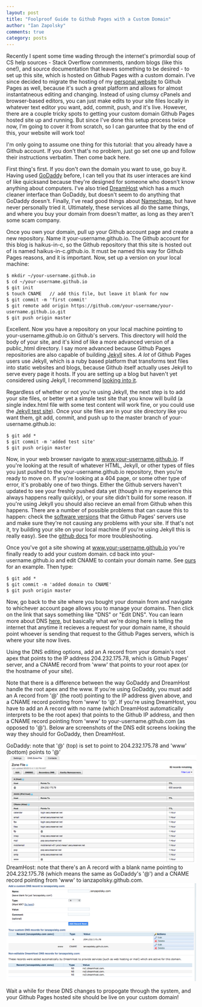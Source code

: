 ```yaml
---
layout: post
title: "Foolproof Guide to Github Pages with a Custom Domain"
author: "Ian Zapolsky"
comments: true
category: posts
---
```


Recently I spent some time wading through the internet's primordial soup of CS help sources - Stack 
Overflow commments, random blogs (like this one!), and source documentation that leaves something to
be desired - to set up this site, which is hosted on Github Pages with a custom domain. I've since 
decided to migrate the hosting of my [personal website][ianzapolsky.com] to Github Pages as well,
because it's such a great platform and allows for almost instantatneous editing and changing. Instead 
of using clumsy cPanels and browser-based editors, you can just make edits to your site files 
locally in whatever text editor you want, add, commit, push, and it's live. However, there are 
a couple tricky spots to getting your custom domain Github Pages hosted site up and running. 
But since I've done this setup process twice now, I'm going to cover it from scratch, 
so I can garuntee that by the end of this, your website will work too!

I'm only going to assume one thing for this tutorial: that you already have a Github account. If you
don't that's no problem, just go set one up and follow their instructions verbatim. Then
come back here.

First thing's first. If you don't own the domain you want to use, go buy it.  Having used
[GoDaddy][godaddy] before, I can tell you that its user interaces are kind of like quicksand
because they're designed for someone who doesn't know anything about computers. I've also tried 
[DreamHost][dreamhost] which has a much cleaner interface than GoDaddy, but doesn't seem to do
anything that GoDaddy doesn't. Finally, I've read good things about [Namecheap][namecheap], 
but have never personally tried it. Ultimately, these services all do the same things, and 
where you buy your domain from doesn't matter, as long as they aren't some scam company.

Once you own your domain, pull up your Github account page and create a new repository. Name
it your-username.github.io. The Github account for this blog is haikus-in-c, so the Github repository
that this site is hosted out of is named haikus-in-c.github.io. It must be named this way for
Github Pages reasons, and it is important. Now, set up a version on your local machine:

	$ mkdir ~/your-username.github.io
	$ cd ~/your-username.github.io
	$ git init
	$ touch CNAME 	// add this file, but leave it blank for now
	$ git commit -m 'first commit'
	$ git remote add origin https://github.com/your-username/your-username.github.io.git
	$ git push origin master

Excellent. Now you have a repository on your local machine pointing to your-username.github.io on
Github's servers. This directory will hold the body of your site, and it's kind of like a more advanced
version of a public\_html directory. I say more advanced because Github Pages repositories are also capable of building [Jekyll][jekylldocs] sites. *A lot* of Github Pages users use Jekyll, which is a ruby based platform 
that transforms text files into static websites and blogs, because Github itself actually uses Jekyll 
to serve every page it hosts. If you are setting up a blog but haven't yet considered using Jekyll, 
I recommend [looking into it][jekylldocs].

Regardless of whether or not you're using Jekyll, the next step is to add your site files, or better yet
a simple test site that you know will build (a single index.html file with some test content will work fine,
or you could use the [Jekyll test site][jekylltest]). Once your site files are in your site directory like
you want them, git add, commit, and push up to the master branch of your-username.github.io:
	
	$ git add *
	$ git commit -m 'added test site'
	$ git push origin master

Now, in your web browser navigate to www.your-username.github.io. If you're looking at the 
result of whatever HTML, Jekyll, or other types of files you just pushed to the your-username.github.io 
repository, then you're ready to move on. If you're looking at a 404 page, or some other type of error, it's
probably one of two things. Either the Github servers haven't updated to see your freshly pushed data yet
(though in my experience this always happens really quickly), or your site didn't build for some reason. If 
you're using Jekyll you should also recieve an email from Github when this happens. There are a number of possible problems that can cause this to happen: check the [software versions][githubversions] that the Github Pages' 
servers use and make sure they're not causing any problems with your site. If that's not it, try building your site
on your local machine (if you're using Jekyll this is really easy). See the [github docs][githubdocs] for
more troubleshooting.

Once you've got a site showing at www.your-username.github.io you're finally ready to add your custom domain.
cd back into your-username.github.io and edit CNAME to contain your
domain name. See [ours][haikusCNAME] for an example. Then type:
	
	$ git add *
	$ git commit -m 'added domain to CNAME'
	$ git push origin master

Now, go back to the site where you bought your domain from and navigate to whichever account page allows you to
manage your domains. Then click on the link that says something like "DNS" or "Edit DNS". You can learn more
about DNS [here][DNS], but basically what we're doing here is telling the internet that anytime it recieves
a request for your domain name, it should point whoever is sending that request to the Github Pages
servers, which is where your site now lives.

Using the DNS editing options, add an A record from your domain's root apex that points to the IP address 204.232.175.78, 
which is Github Pages' server, and a CNAME record from 'www' that points to your root apex (or the hostname of your site).

Note that there is a difference between the way GoDaddy and DreamHost handle the root apex and the www. 
If you're using GoDaddy, you must add an A record from '@' (the root) pointing to the IP address given above, and 
a CNAME record pointing from 'www' to '@'. If you're using DreamHost, you have to add an A record with no name (which
DreamHost automatically interprets to be the root apex) that points to the Github IP address, and then 
a CNAME record pointing from 'www' to your-username.github.com (as opposed to '@'). Below are screenshots of the DNS edit screens looking the way they should for GoDaddy, then DreamHost.

GoDaddy: note that '@' (top) is set to point to 204.232.175.78 and 'www' (bottom) points to '@'
![GoDaddy](/images/godaddy_img.png)
DreamHost: note that there's an A record with a blank name pointing to 204.232.175.78 (which means the same
as GoDaddy's '@') and a CNAME record pointing from 'www' to ianzapolsky.github.com.
![DreamHost](/images/dreamhost_img.png)

Wait a while for these DNS changes to propogate through the system, and your Github Pages hosted site should
be live on your custom domain! 

[ianzapolsky.com]:http://ianzapolsky.com/
[godaddy]:http://www.godaddy.com/
[dreamhost]:http://www.dreamhost.com/
[namecheap]:http://www.namecheap.com/
[jekyll]:http://jekyllrb.com/
[jekylldocs]:http://jekyllrb.com/docs/home/
[jekylltest]:https://github.com/jekyll/test-site
[githubversions]:https://github.com/github/pages-gem/blob/master/github-pages.gemspec#L16
[githubdocs]:https://help.github.com/categories/20/articles
[haikusCNAME]:https://github.com/haikus-in-c/haikus-in-c.github.io/blob/master/CNAME
[DNS]:http://en.wikipedia.org/wiki/Domain_Name_System
